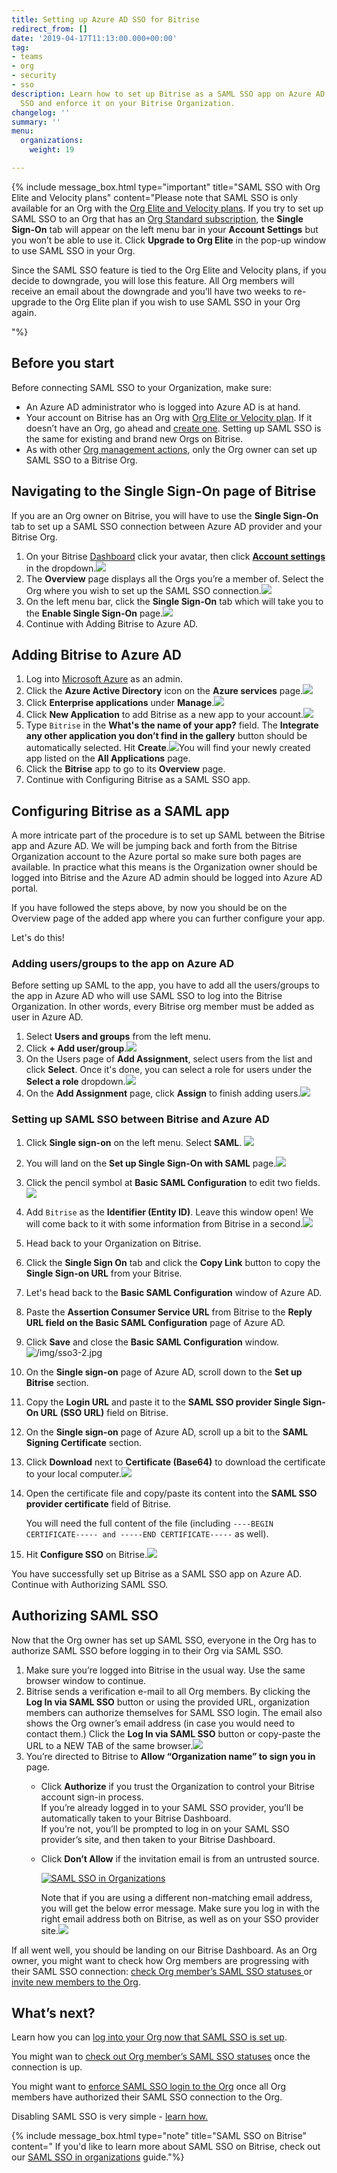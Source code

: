 ```yaml
---
title: Setting up Azure AD SSO for Bitrise
redirect_from: []
date: '2019-04-17T11:13:00.000+00:00'
tag:
- teams
- org
- security
- sso
description: Learn how to set up Bitrise as a SAML SSO app on Azure AD, enable SAML
  SSO and enforce it on your Bitrise Organization.
changelog: ''
summary: ''
menu:
  organizations:
    weight: 19

---
```

{% include message_box.html type="important" title="SAML SSO with Org Elite and Velocity plans" content="Please note that SAML SSO is only available for an Org with the [Org Elite and Velocity plans](https://www.bitrise.io/pricing "https://www.bitrise.io/pricing"). If you try to set up SAML SSO to an Org that has an [Org Standard subscription](https://www.bitrise.io/pricing/teams "https://www.bitrise.io/pricing/teams"), the **Single Sign-On** tab will appear on the left menu bar in your **Account Settings** but you won’t be able to use it. Click **Upgrade to Org Elite** in the pop-up window to use SAML SSO in your Org.

Since the SAML SSO feature is tied to the Org Elite and Velocity plans, if you decide to downgrade, you will lose this feature. All Org members will receive an email about the downgrade and you’ll have two weeks to re-upgrade to the Org Elite plan if you wish to use SAML SSO in your Org again.

"%}

## Before you start

Before connecting SAML SSO to your Organization, make sure:

* An Azure AD administrator who is logged into Azure AD is at hand.
* Your account on Bitrise has an Org with [Org Elite or Velocity plan](https://www.bitrise.io/pricing). If it doesn’t have an Org, go ahead and [create one](https://bitrise.atlassian.net/team-management/organizations/creating-org/). Setting up SAML SSO is the same for existing and brand new Orgs on Bitrise.
* As with other [Org management actions](https://bitrise.atlassian.net/team-management/organizations/members-organizations/), only the Org owner can set up SAML SSO to a Bitrise Org.

## Navigating to the Single Sign-On page of Bitrise

If you are an Org owner on Bitrise, you will have to use the **Single Sign-On** tab to set up a SAML SSO connection between Azure AD provider and your Bitrise Org.

1. On your Bitrise [Dashboard](https://app.bitrise.io/dashboard/builds) click your avatar, then click [**Account settings**](https://app.bitrise.io/me/profile#/overview) in the dropdown.![](/img/ssopage1.png)
2. The **Overview** page displays all the Orgs you’re a member of. Select the Org where you wish to set up the SAML SSO connection.![](/img/overview.png)
3. On the left menu bar, click the **Single Sign-On** tab which will take you to the **Enable Single Sign-On** page.![](/img/sso3.png)
4. Continue with Adding Bitrise to Azure AD.

## Adding Bitrise to Azure AD

1. Log into [Microsoft Azure](https://azure.microsoft.com/en-us/) as an admin.
2. Click the **Azure Active Directory** icon on the **Azure services** page.![](/img/azureactivedirstep2-1.jpg)
3. Click **Enterprise applications** under **Manage**.![](/img/enterpriseapps-1.jpg)
4. Click **New Application** to add Bitrise as a new app to your account.![](/img/newapplication-jpg.jpg)
5. Type `Bitrise` in the **What's the name of your app?** field. The **Integrate any other application you don’t find in the gallery** button should be automatically selected. Hit **Create**.![](/img/createyourownapp-1.jpg)You will find your newly created app listed on the **All Applications** page.
6. Click the **Bitrise** app to go to its **Overview** page.
7. Continue with Configuring Bitrise as a SAML SSO app.

## Configuring Bitrise as a SAML app

A more intricate part of the procedure is to set up SAML between the Bitrise app and Azure AD. We will be jumping back and forth from the Bitrise Organization account to the Azure portal so make sure both pages are available. In practice what this means is the Organization owner should be logged into Bitrise and the Azure AD admin should be logged into Azure AD portal.

If you have followed the steps above, by now you should be on the Overview page of the added app where you can further configure your app.

Let's do this!

### Adding users/groups to the app on Azure AD

Before setting up SAML to the app, you have to add all the users/groups to the app in Azure AD who will use SAML SSO to log into the Bitrise Organization. In other words, every Bitrise org member must be added as user in Azure AD.

1. Select **Users and groups** from the left menu.
2. Click **+ Add user/group**.![](/img/azureuser1-1.jpg)
3. On the Users page of **Add Assignment**, select users from the list and click **Select**. Once it's done, you can select a role for users under the **Select a role** dropdown.![](/img/azureuser2-1.jpg)
4. On the **Add Assignment** page, click **Assign** to finish adding users.![](/img/azureuser3b-1.jpg)

### Setting up SAML SSO between Bitrise and Azure AD

 1. Click **Single sign-on** on the left menu. Select **SAML**. ![](/img/singlesignonazuread.png)
 2. You will land on the **Set up Single Sign-On with SAML** page.![](/img/sso2-1.jpg)
 3. Click the pencil symbol at **Basic SAML Configuration** to edit two fields.![](/img/sso2a-1.jpg)
 4. Add `Bitrise` as the **Identifier (Entity ID)**. Leave this window open! We will come back to it with some information from Bitrise in a second.![](/img/sso3-2.jpg)
 5. Head back to your Organization on Bitrise.
 6. Click the **Single Sign On** tab and click the **Copy Link** button to copy the **Single Sign-on URL** from your Bitrise.
 7. Let's head back to the **Basic SAML Configuration** window of Azure AD.
 8. Paste the **Assertion Consumer Service URL** from Bitrise to the **Reply URL field on the Basic SAML Configuration** page of Azure AD.
 9. Click **Save** and close the **Basic SAML Configuration** window.![/img/sso3-2.jpg](https://app.forestry.io/sites/mpxzvqn7ysfysw/body-media//img/sso3-2.jpg)
10. On the **Single sign-on** page of Azure AD, scroll down to the **Set up Bitrise** section.
11. Copy the **Login URL** and paste it to the **SAML SSO provider Single Sign-On URL** **(SSO URL)** field on Bitrise.
12. On the **Single sign-on** page of Azure AD, scroll up a bit to the **SAML Signing Certificate** section.
13. Click **Download** next to **Certificate (Base64)** to download the certificate to your local computer.![](/img/singlesignonsummary.jpg)
14. Open the certificate file and copy/paste its content into the **SAML SSO provider certificate** field of Bitrise.

    You will need the full content of the file (including `----BEGIN CERTIFICATE----- and -----END CERTIFICATE-----` as well).
15. Hit **Configure SSO** on Bitrise.![](/img/sso3bitrise.jpg)

You have successfully set up Bitrise as a SAML SSO app on Azure AD. Continue with Authorizing SAML SSO.

## Authorizing SAML SSO

Now that the Org owner has set up SAML SSO, everyone in the Org has to authorize SAML SSO before logging in to their Org via SAML SSO.

1. Make sure you’re logged into Bitrise in the usual way. Use the same browser window to continue.
2. Bitrise sends a verification e-mail to all Org members. By clicking the **Log In via SAML SSO** button or using the provided URL, organization members can authorize themselves for SAML SSO login. The email also shows the Org owner’s email address (in case you would need to contact them.) Click the **Log In via SAML SSO** button or copy-paste the URL to a NEW TAB of the same browser.[![](https://devcenter.bitrise.io/img/email-samlssso.jpg)](https://devcenter.bitrise.io/img/email-samlssso.jpg)
3. You’re directed to Bitrise to **Allow “Organization name” to sign you in** page.
   * Click **Authorize** if you trust the Organization to control your Bitrise account sign-in process.  
     If you’re already logged in to your SAML SSO provider, you’ll be automatically taken to your Bitrise Dashboard.  
     If you’re not, you’ll be prompted to log in on your SAML SSO provider’s site, and then taken to your Bitrise Dashboard.
   * Click **Don’t Allow** if the invitation email is from an untrusted source.

     [![SAML SSO in Organizations](https://devcenter.bitrise.io/img/enable-saml.jpg)](https://devcenter.bitrise.io/img/enable-saml.jpg)

     Note that if you are using a different non-matching email address, you will get the below error message. Make sure you log in with the right email address both on Bitrise, as well as on your SSO provider site.[![](https://devcenter.bitrise.io/img/noconnectedsamlsso.png)](https://devcenter.bitrise.io/img/noconnectedsamlsso.png)

If all went well, you should be landing on our Bitrise Dashboard. As an Org owner, you might want to check how Org members are progressing with their SAML SSO connection: [check Org member’s SAML SSO statuses ](https://devcenter.bitrise.io/team-management/organizations/saml-sso-in-organizations/#checking-saml-sso-statuses-on-bitrise)or [invite new members to the Org](https://devcenter.bitrise.io/team-management/organizations/saml-sso-in-organizations/#inviting-new-org-members-with-saml-sso).

## What’s next?

Learn how you can [log into your Org now that SAML SSO is set up](https://bitrise.atlassian.net/team-management/organizations/saml-sso-in-organizations/#logging-in-via-saml-sso-with-a-bitrise-account).

You might wan to [check out Org member’s SAML SSO statuses](https://bitrise.atlassian.net/team-management/organizations/saml-sso-in-organizations/#checking-saml-sso-statuses-on-bitrise) once the connection is up.

You might want to [enforce SAML SSO login to the Org](https://bitrise.atlassian.net/team-management/organizations/saml-sso-in-organizations/#enforcing-saml-sso-on-an-organization) once all Org members have authorized their SAML SSO connection to the Org.

Disabling SAML SSO is very simple - [learn how.](https://bitrise.atlassian.net/team-management/organizations/saml-sso-in-organizations/#disabling-an-organizations-saml-sso)

{% include message_box.html type="note" title="SAML SSO on Bitrise" content=" If you'd like to learn more about SAML SSO on Bitrise, check out our [SAML SSO in organizations](/team-management/organizations/saml-sso-in-organizations/) guide."%}